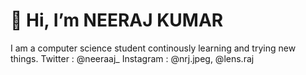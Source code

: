 # 👋 Hi, I’m NEERAJ KUMAR 
I am a computer science student continously learning and trying new things.
Twitter : @neeraaj_
Instagram : @nrj.jpeg, @lens.raj

<!---
nrj-kmr/nrj-kmr is a ✨ special ✨ repository because its `README.md` (this file) appears on your GitHub profile.
You can click the Preview link to take a look at your changes.
--->

